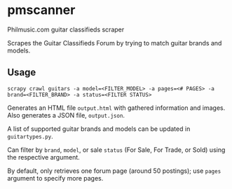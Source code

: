 # pmscanner
Philmusic.com guitar classifieds scraper

Scrapes the Guitar Classifieds Forum by trying to match guitar brands and models.

Usage
-----

    scrapy crawl guitars -a model=<FILTER_MODEL> -a pages=<# PAGES> -a brand=<FILTER_BRAND> -a status=<FILTER STATUS>

Generates an HTML file `output.html` with gathered information and images. Also generates a JSON file, `output.json`.

A list of supported guitar brands and models can be updated in `guitartypes.py`.

Can filter by `brand`, `model`, or sale `status` (For Sale, For Trade, or Sold) using the respective argument.

By default, only retrieves one forum page (around 50 postings); use `pages` argument to specify more pages.
